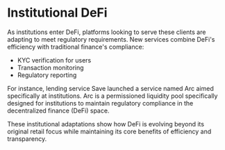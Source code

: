 # Institutional DeFi

As institutions enter DeFi, platforms looking to serve these clients are adapting to meet regulatory requirements. New services combine DeFi's efficiency with traditional finance's compliance:

- KYC verification for users
- Transaction monitoring
- Regulatory reporting

For instance, lending service Save launched a service named Arc aimed specifically at institutions. Arc is a permissioned liquidity pool specifically designed for institutions to maintain regulatory compliance in the decentralized finance (DeFi) space.

These institutional adaptations show how DeFi is evolving beyond its original retail focus while maintaining its core benefits of efficiency and transparency.